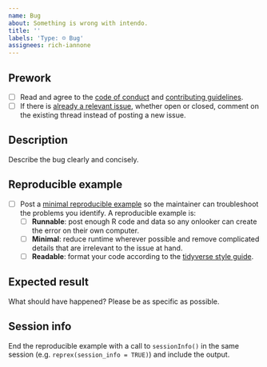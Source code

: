 ```yaml
---
name: Bug
about: Something is wrong with intendo.
title: ''
labels: 'Type: ☹︎ Bug'
assignees: rich-iannone
---
```


## Prework

* [ ] Read and agree to the [code of conduct](https://www.contributor-covenant.org/version/2/0/code_of_conduct/) and [contributing guidelines](https://github.com/rich-iannone/intendo/blob/main/.github/CONTRIBUTING.md).
* [ ] If there is [already a relevant issue](https://github.com/rich-iannone/intendo/issues), whether open or closed, comment on the existing thread instead of posting a new issue.

## Description

Describe the bug clearly and concisely. 

## Reproducible example

* [ ] Post a [minimal reproducible example](https://www.tidyverse.org/help/) so the maintainer can troubleshoot the problems you identify. A reproducible example is:
    * [ ] **Runnable**: post enough R code and data so any onlooker can create the error on their own computer.
    * [ ] **Minimal**: reduce runtime wherever possible and remove complicated details that are irrelevant to the issue at hand.
    * [ ] **Readable**: format your code according to the [tidyverse style guide](https://style.tidyverse.org/).

## Expected result

What should have happened? Please be as specific as possible.

## Session info

End the reproducible example with a call to `sessionInfo()` in the same session (e.g. `reprex(session_info = TRUE)`) and include the output.
